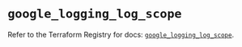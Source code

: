 # `google_logging_log_scope`

Refer to the Terraform Registry for docs: [`google_logging_log_scope`](https://registry.terraform.io/providers/hashicorp/google/6.32.0/docs/resources/logging_log_scope).
